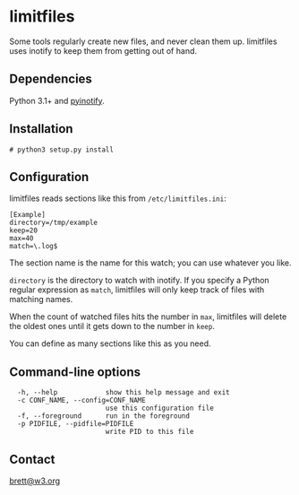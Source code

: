 # limitfiles

Some tools regularly create new files, and never clean them up.  limitfiles uses inotify to keep them from getting out of hand.

## Dependencies

Python 3.1+ and [pyinotify](https://github.com/seb-m/pyinotify).

## Installation

    # python3 setup.py install
    
## Configuration

limitfiles reads sections like this from `/etc/limitfiles.ini`:

    [Example]
    directory=/tmp/example
    keep=20
    max=40
    match=\.log$
    
The section name is the name for this watch; you can use whatever you like.

`directory` is the directory to watch with inotify.  If you specify a Python regular expression as `match`, limitfiles will only keep track of files with matching names.

When the count of watched files hits the number in `max`, limitfiles will delete the oldest ones until it gets down to the number in `keep`.

You can define as many sections like this as you need.

## Command-line options

      -h, --help            show this help message and exit
      -c CONF_NAME, --config=CONF_NAME
                            use this configuration file
      -f, --foreground      run in the foreground
      -p PIDFILE, --pidfile=PIDFILE
                            write PID to this file

## Contact

<brett@w3.org>
